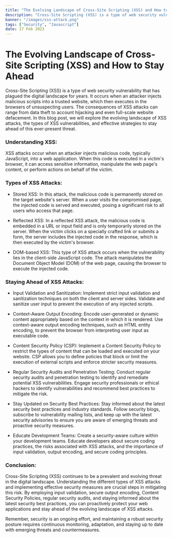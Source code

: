 ```yaml
---
title: "The Evolving Landscape of Cross-Site Scripting (XSS) and How to Stay Ahead"
description: "Cross-Site Scripting (XSS) is a type of web security vulnerability that has plagued the digital landscape for years."
banner: "/images/xss-attack.png"
tags: ["Security", "Javascript"]
date: 17 Feb 2023
---
```


# The Evolving Landscape of Cross-Site Scripting (XSS) and How to Stay Ahead

Cross-Site Scripting (XSS) is a type of web security vulnerability that has plagued the digital landscape for years. It occurs when an attacker injects malicious scripts into a trusted website, which then executes in the browsers of unsuspecting users. The consequences of XSS attacks can range from data theft to account hijacking and even full-scale website defacement. In this blog post, we will explore the evolving landscape of XSS attacks, the types of XSS vulnerabilities, and effective strategies to stay ahead of this ever-present threat.

### Understanding XSS:
XSS attacks occur when an attacker injects malicious code, typically JavaScript, into a web application. When this code is executed in a victim's browser, it can access sensitive information, manipulate the web page's content, or perform actions on behalf of the victim.

### Types of XSS Attacks:

- Stored XSS: In this attack, the malicious code is permanently stored on the target website's server. When a user visits the compromised page, the injected code is served and executed, posing a significant risk to all users who access that page.

- Reflected XSS: In a reflected XSS attack, the malicious code is embedded in a URL or input field and is only temporarily stored on the server. When the victim clicks on a specially crafted link or submits a form, the server includes the injected code in the response, which is then executed by the victim's browser.

- DOM-based XSS: This type of XSS attack occurs when the vulnerability lies in the client-side JavaScript code. The attack manipulates the Document Object Model (DOM) of the web page, causing the browser to execute the injected code.

### Staying Ahead of XSS Attacks:

- Input Validation and Sanitization: Implement strict input validation and sanitization techniques on both the client and server sides. Validate and sanitize user input to prevent the execution of any injected scripts.

- Context-Aware Output Encoding: Encode user-generated or dynamic content appropriately based on the context in which it is rendered. Use context-aware output encoding techniques, such as HTML entity encoding, to prevent the browser from interpreting user input as executable code.

- Content Security Policy (CSP): Implement a Content Security Policy to restrict the types of content that can be loaded and executed on your website. CSP allows you to define policies that block or limit the execution of external scripts and enforce stricter security measures.

- Regular Security Audits and Penetration Testing: Conduct regular security audits and penetration testing to identify and remediate potential XSS vulnerabilities. Engage security professionals or ethical hackers to identify vulnerabilities and recommend best practices to mitigate the risk.

- Stay Updated on Security Best Practices: Stay informed about the latest security best practices and industry standards. Follow security blogs, subscribe to vulnerability mailing lists, and keep up with the latest security advisories to ensure you are aware of emerging threats and proactive security measures.

- Educate Development Teams: Create a security-aware culture within your development teams. Educate developers about secure coding practices, the risks associated with XSS attacks, and the importance of input validation, output encoding, and secure coding principles.

### Conclusion:
Cross-Site Scripting (XSS) continues to be a prevalent and evolving threat in the digital landscape. Understanding the different types of XSS attacks and implementing effective security measures are crucial steps in mitigating this risk. By employing input validation, secure output encoding, Content Security Policies, regular security audits, and staying informed about the latest security best practices, you can proactively protect your web applications and stay ahead of the evolving landscape of XSS attacks.

Remember, security is an ongoing effort, and maintaining a robust security posture requires continuous monitoring, adaptation, and staying up to date with emerging threats and countermeasures.